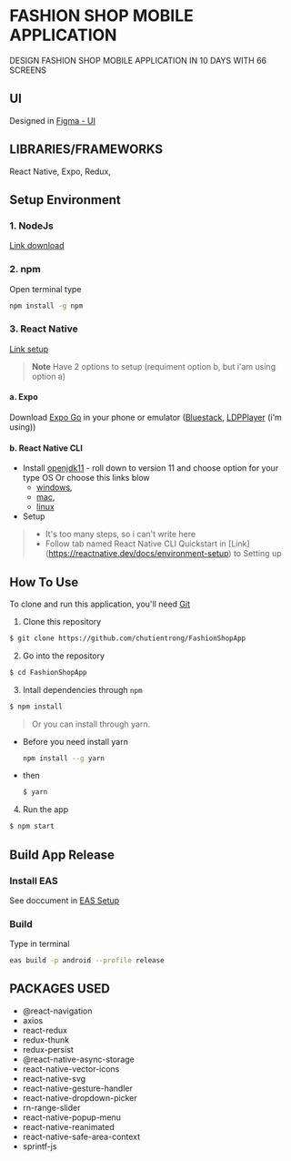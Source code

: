 # FASHION SHOP MOBILE APPLICATION

DESIGN FASHION SHOP MOBILE APPLICATION IN 10 DAYS WITH 66 SCREENS 

## UI

Designed in [Figma - UI](https://www.figma.com/file/C94iBK6UXIVx7ZSs2nZqib/E-Commerce-App-Kit-(Community)?node-id=1%3A84)

## LIBRARIES/FRAMEWORKS

React Native, Expo, Redux, 


## Setup Environment
### 1. NodeJs
[Link download](https://nodejs.org/en/)
### 2. npm 
Open terminal type
```bash
npm install -g npm
```
### 3. React Native
[Link setup](https://reactnative.dev/docs/environment-setup)
> **Note**
> Have 2 options to setup (requiment option b, but i'am using option a)
#### a. Expo
Download [Expo Go](https://expo.dev/client) in your phone or emulator ([Bluestack](https://www.bluestacks.com/vi/index.html), [LDPPlayer](https://vn.ldplayer.net/) (i'm using))
#### b. React Native CLI
* Install [openjdk11](https://jdk.java.net/archive/) - roll down to version 11 and choose option for your type OS
Or choose this links blow 
  - [windows](https://download.java.net/java/GA/jdk11/9/GPL/openjdk-11.0.2_windows-x64_bin.zip), 
  - [mac](https://download.java.net/java/GA/jdk11/9/GPL/openjdk-11.0.2_osx-x64_bin.tar.gz), 
  - [linux](https://download.java.net/java/GA/jdk12/33/GPL/openjdk-12_linux-x64_bin.tar.gz)
* Setup 
> - It's too many steps, so i can't write here
> - Follow tab named React Native CLI Quickstart in [Link] (https://reactnative.dev/docs/environment-setup) to Setting up

## How To Use
To clone and run this application, you'll need [Git](https://git-scm.com) 

1. Clone this repository
  ```bash
  $ git clone https://github.com/chutientrong/FashionShopApp
  ```
2. Go into the repository
  ```bash
  $ cd FashionShopApp
  ```
3. Intall dependencies through `npm`
  ```bash
  $ npm install
  ```
> Or you can install through yarn. 
  - Before you need install yarn
    ```bash
    npm install --g yarn
    ```
  - then 
    ```bash
    $ yarn
    ```
4. Run the app
  ```bash
  $ npm start
  ```
## Build App Release
### Install EAS
See doccument in [EAS Setup](https://docs.expo.dev/build/setup/)
### Build 
Type in terminal
```bash
eas build -p android --profile release 
```

## PACKAGES USED

- @react-navigation
- axios
- react-redux
- redux-thunk
- redux-persist
- @react-native-async-storage
- react-native-vector-icons
- react-native-svg
- react-native-gesture-handler
- react-native-dropdown-picker
- rn-range-slider
- react-native-popup-menu
- react-native-reanimated
- react-native-safe-area-context
- sprintf-js
